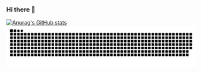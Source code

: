 ### Hi there 👋

[![Anurag's GitHub stats](https://github-readme-stats.vercel.app/api?username=HUANG-Haolun)](https://github.com/anuraghazra/github-readme-stats)
<picture>
  <source media="(prefers-color-scheme: dark)" srcset="https://raw.githubusercontent.com/HUANG-Haolun/HUANG-Haolun/output/github-contribution-grid-snake-dark.svg">
  <source media="(prefers-color-scheme: light)" srcset="https://raw.githubusercontent.com/HUANG-Haolun/HUANG-Haolun/output/github-contribution-grid-snake.svg">
  <img alt="github contribution grid snake animation" src="https://raw.githubusercontent.com/YuzukiTsuru/YuzukiTsuru/output/github-contribution-grid-snake.svg">
</picture>
<!--
**HUANG-Haolun/HUANG-Haolun** is a ✨ _special_ ✨ repository because its `README.md` (this file) appears on your GitHub profile.

Here are some ideas to get you started:

- 🔭 I’m currently working on ...
- 🌱 I’m currently learning ...
- 👯 I’m looking to collaborate on ...
- 🤔 I’m looking for help with ...
- 💬 Ask me about ...
- 📫 How to reach me: ...
- 😄 Pronouns: ...
- ⚡ Fun fact: ...
-->
